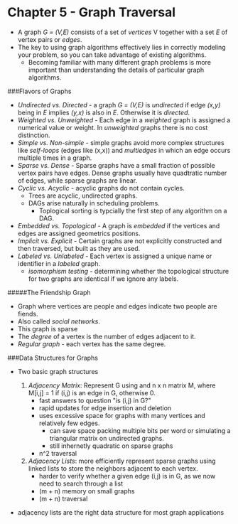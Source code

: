 Chapter 5 - Graph Traversal
===

- A graph *G = (V,E)* consists of a set of *vertices* V together with a set *E* of vertex pairs or *edges*.
- The key to using graph algorithms effectively lies in correctly modeling your problem, so you can take advantage of existing algorithms.
	- Becoming familiar with many different graph problems is more important than understanding the details of particular graph algorithms.

###Flavors of Graphs

- *Undirected vs. Directed* - a graph *G = (V,E)* is *undirected* if edge *(x,y)* being in *E* implies *(y,x)* is also in *E*.  Otherwise it is *directed*.
- *Weighted vs. Unweighted* - Each edge in a *weighted* graph is assigned a numerical value or weight.  In *unweighted* graphs there is no cost distinction.
- *Simple vs. Non-simple* - simple graphs avoid more complex structures like *self-loops* (edges like (x,x)) and *multiedges* in which an edge occurs multiple times in a graph.
- *Sparse vs. Dense* - Sparse graphs have a small fraction of possible vertex pairs have edges.  Dense graphs usually have quadtratic number of edges, while sparse graphs are linear.
- *Cyclic vs. Acyclic* - acyclic graphs do not contain cycles.
	- Trees are acyclic, undirected graphs.
	- DAGs arise naturally in scheduling problems.
		- Toplogical sorting is typcially the first step of any algorithm on a DAG.
- *Embedded vs. Topological* - A graph is *embedded* if the vertices and edges are assigned geometrics positions.
- *Implicit vs. Explicit* - Certain graphs are not explicitly constructed and then traversed, but built as they are used.
- *Labeled vs. Unlabeled* - Each vertex is assigned a unique name or identifier in a *labeled* graph.
	- *isomorphism testing* - determining whether the topological structure for two graphs are identical if we ignore any labels.

#####The Friendship Graph
- Graph where vertices are people and edges indicate two people are fiends.
- Also called *social networks*.
- This graph is sparse
- The *degree* of a vertex is the number of edges adjacent to it.
- *Regular graph* - each vertex has the same degree.

###Data Structures for Graphs
- Two basic graph structures
	1. *Adjacency Matrix*:  Represent G using and n x n matrix M, where M[i,j] = 1 if (i,j) is an edge in G, otherwise 0.
		- fast answers to question "is (i,j) in G?"
		- rapid updates for edge insertion and deletion
		- uses excessive space for graphs with many vertices and relatively few edges.
			- can save space packing multiple bits per word or simulating a triangular matrix on undirected graphs.
			- still inhernetly quadratic on sparse graphs
		- n^2 traversal
	2. *Adjacency Lists*:  more efficiently represent sparse graphs using linked lists to store the neighbors adjacent to each vertex.
		- harder to verify whether a given edge (i,j) is in G, as we now need to search through a list
		- (m + n) memory on small graphs
		- (m + n) traversal

- adjacency lists are the right data structure for most graph applications